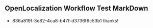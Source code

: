 ## OpenLocalization Workflow Test MarkDown
* 836a819f-3e82-4ca8-b47f-d3736f6c53b1 thanks!

<!--HONumber=Aug16_HO1-->



